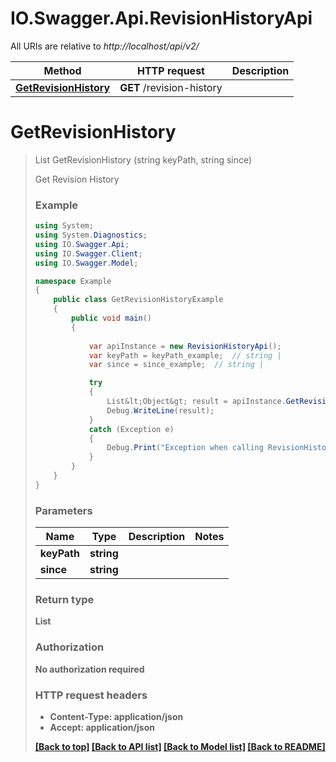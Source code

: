 # IO.Swagger.Api.RevisionHistoryApi

All URIs are relative to *http://localhost/api/v2/*

Method | HTTP request | Description
------------- | ------------- | -------------
[**GetRevisionHistory**](RevisionHistoryApi.md#getrevisionhistory) | **GET** /revision-history | 


<a name="getrevisionhistory"></a>
# **GetRevisionHistory**
> List<Object> GetRevisionHistory (string keyPath, string since)



Get Revision History

### Example
```csharp
using System;
using System.Diagnostics;
using IO.Swagger.Api;
using IO.Swagger.Client;
using IO.Swagger.Model;

namespace Example
{
    public class GetRevisionHistoryExample
    {
        public void main()
        {
            
            var apiInstance = new RevisionHistoryApi();
            var keyPath = keyPath_example;  // string | 
            var since = since_example;  // string | 

            try
            {
                List&lt;Object&gt; result = apiInstance.GetRevisionHistory(keyPath, since);
                Debug.WriteLine(result);
            }
            catch (Exception e)
            {
                Debug.Print("Exception when calling RevisionHistoryApi.GetRevisionHistory: " + e.Message );
            }
        }
    }
}
```

### Parameters

Name | Type | Description  | Notes
------------- | ------------- | ------------- | -------------
 **keyPath** | **string**|  | 
 **since** | **string**|  | 

### Return type

**List<Object>**

### Authorization

No authorization required

### HTTP request headers

 - **Content-Type**: application/json
 - **Accept**: application/json

[[Back to top]](#) [[Back to API list]](../README.md#documentation-for-api-endpoints) [[Back to Model list]](../README.md#documentation-for-models) [[Back to README]](../README.md)

